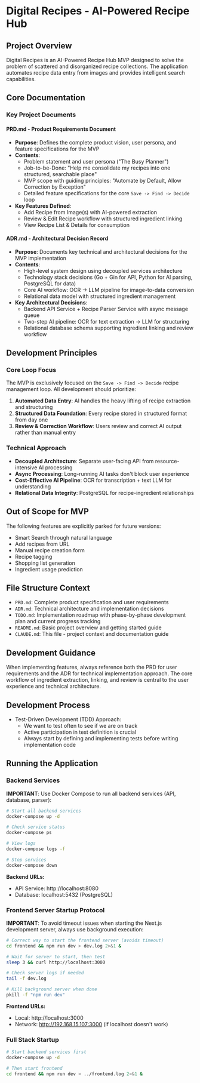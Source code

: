 # Digital Recipes - AI-Powered Recipe Hub

## Project Overview
Digital Recipes is an AI-Powered Recipe Hub MVP designed to solve the problem of scattered and disorganized recipe collections. The application automates recipe data entry from images and provides intelligent search capabilities.

## Core Documentation

### Key Project Documents

#### **PRD.md** - Product Requirements Document
- **Purpose**: Defines the complete product vision, user persona, and feature specifications for the MVP
- **Contents**: 
  - Problem statement and user persona ("The Busy Planner")
  - Job-to-be-Done: "Help me consolidate my recipes into one structured, searchable place"
  - MVP scope with guiding principles: "Automate by Default, Allow Correction by Exception"
  - Detailed feature specifications for the core `Save -> Find -> Decide` loop
- **Key Features Defined**:
  - Add Recipe from Image(s) with AI-powered extraction
  - Review & Edit Recipe workflow with structured ingredient linking
  - View Recipe List & Details for consumption

#### **ADR.md** - Architectural Decision Record  
- **Purpose**: Documents key technical and architectural decisions for the MVP implementation
- **Contents**:
  - High-level system design using decoupled services architecture
  - Technology stack decisions (Go + Gin for API, Python for AI parsing, PostgreSQL for data)
  - Core AI workflow: OCR → LLM pipeline for image-to-data conversion
  - Relational data model with structured ingredient management
- **Key Architectural Decisions**:
  - Backend API Service + Recipe Parser Service with async message queue
  - Two-step AI pipeline: OCR for text extraction → LLM for structuring
  - Relational database schema supporting ingredient linking and review workflow

## Development Principles

### Core Loop Focus
The MVP is exclusively focused on the `Save -> Find -> Decide` recipe management loop. All development should prioritize:

1. **Automated Data Entry**: AI handles the heavy lifting of recipe extraction and structuring
2. **Structured Data Foundation**: Every recipe stored in structured format from day one
3. **Review & Correction Workflow**: Users review and correct AI output rather than manual entry

### Technical Approach
- **Decoupled Architecture**: Separate user-facing API from resource-intensive AI processing
- **Async Processing**: Long-running AI tasks don't block user experience
- **Cost-Effective AI Pipeline**: OCR for transcription + text LLM for understanding
- **Relational Data Integrity**: PostgreSQL for recipe-ingredient relationships

## Out of Scope for MVP
The following features are explicitly parked for future versions:
- Smart Search through natural language
- Add recipes from URL
- Manual recipe creation form
- Recipe tagging
- Shopping list generation
- Ingredient usage prediction

## File Structure Context
- `PRD.md`: Complete product specification and user requirements
- `ADR.md`: Technical architecture and implementation decisions  
- `TODO.md`: Implementation roadmap with phase-by-phase development plan and current progress tracking
- `README.md`: Basic project overview and getting started guide
- `CLAUDE.md`: This file - project context and documentation guide

## Development Guidance
When implementing features, always reference both the PRD for user requirements and the ADR for technical implementation approach. The core workflow of ingredient extraction, linking, and review is central to the user experience and technical architecture.

## Development Process
- Test-Driven Development (TDD) Approach:
  - We want to test often to see if we are on track
  - Active participation in test definition is crucial
  - Always start by defining and implementing tests before writing implementation code

## Running the Application

### Backend Services
**IMPORTANT**: Use Docker Compose to run all backend services (API, database, parser):

```bash
# Start all backend services
docker-compose up -d

# Check service status
docker-compose ps

# View logs
docker-compose logs -f

# Stop services
docker-compose down
```

**Backend URLs:**
- API Service: http://localhost:8080
- Database: localhost:5432 (PostgreSQL)

### Frontend Server Startup Protocol
**IMPORTANT**: To avoid timeout issues when starting the Next.js development server, always use background execution:

```bash
# Correct way to start the frontend server (avoids timeout)
cd frontend && npm run dev > dev.log 2>&1 &

# Wait for server to start, then test
sleep 3 && curl http://localhost:3000

# Check server logs if needed
tail -f dev.log

# Kill background server when done
pkill -f "npm run dev"
```

**Frontend URLs:**
- Local: http://localhost:3000
- Network: http://192.168.15.107:3000 (if localhost doesn't work)

### Full Stack Startup
```bash
# Start backend services first
docker-compose up -d

# Then start frontend
cd frontend && npm run dev > ../frontend.log 2>&1 &
```